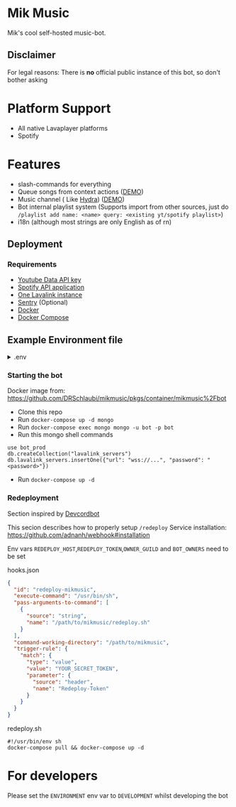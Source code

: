 # Mik Music

Mik's cool self-hosted music-bot.

## Disclaimer

For legal reasons: There is **no** official public instance of this bot, so don't bother asking

# Platform Support

- All native Lavaplayer platforms
- Spotify

# Features

- slash-commands for everything
- Queue songs from context actions ([DEMO](https://rice.by.devs-from.asia/TEzu3/tUVeLizo46.png))
- Music channel (
  Like [Hydra](https://hydra.bot)) ([DEMO](https://cdn.discordapp.com/attachments/890344418320719973/891144736151318568/music_channel_demo.gif))
- Bot internal playlist system (Supports import from other sources, just do `/playlist add name: <name> query: <existing yt/spotify playlist>`)
- i18n (although most strings are only English as of rn)

## Deployment

### Requirements

- [Youtube Data API key](https://console.cloud.google.com/apis/api/youtube/overview)
- [Spotify API application](https://developer.spotify.com/dashboard/applications)
- [One Lavalink instance](https://github.com/freyacodes/lavalink#server-configuration)
- [Sentry](https://sentry.io) (Optional)
- [Docker](https://docs.docker.com/get-docker/)
- [Docker Compose](https://docs.docker.com/compose/install/)

## Example Environment file

<details>
<summary>.env</summary>
  
```properties
  
SENTRY_TOKEN=<sentry>
DISCORD_TOKEN=<discord>
GAMES=p: some funny games,w: unfunny funny compilations on YouTube,l: to silence
# if you use the default docker-compose.yml
MONGO_URL=mongodb://bot:bot@mongo
MONGO_DATABASE=bot_prod

// See requirements YOUTUBE_API_KEY=<key>
SPOTIFY_CLIENT_SECRET=<key>
SPOTIFY_CLIENT_ID=<key>

// See redeployment REDEPLOY_HOST=<host>
REDEPLOY_TOKEN=<token>
// comma seperated id list 
BOT_OWNERS=416902379598774273

// command /redeploy is on 
OWNER_GUILD=694185276922134619

```
  
</details>

### Starting the bot
Docker image from: https://github.com/DRSchlaubi/mikmusic/pkgs/container/mikmusic%2Fbot
- Clone this repo
- Run `docker-compose up -d mongo`
- Run `docker-compose exec mongo mongo -u bot -p bot`
- Run this mongo shell commands
```mongo
use bot_prod
db.createCollection("lavalink_servers")
db.lavalink_servers.insertOne({"url": "wss://...", "password": "<password>"})
``` 

- Run `docker-compose up -d`

### Redeployment

Section inspired by [Devcordbot](https://github.com/devcordde/DevcordBot)

This secion describes how to properly setup `/redeploy`
Service installation: https://github.com/adnanh/webhook#installation

Env vars `REDEPLOY_HOST`,`REDEPLOY_TOKEN`,`OWNER_GUILD` and `BOT_OWNERS` need to be set

hooks.json

```json
{
  "id": "redeploy-mikmusic",    
  "execute-command": "/usr/bin/sh",
  "pass-arguments-to-command": [
    {
      "source": "string",
      "name": "/path/to/mikmusic/redeploy.sh"
    }
  ],
  "command-working-directory": "/path/to/mikmusic",
  "trigger-rule": {
    "match": {
      "type": "value",
      "value": "YOUR_SECRET_TOKEN",
      "parameter": {
        "source": "header",
        "name": "Redeploy-Token"
      }
    }
  }
}
```

redeploy.sh

```shell
#!/usr/bin/env sh
docker-compose pull && docker-compose up -d
```

# For developers

Please set the `ENVIRONMENT` env var to `DEVELOPMENT` whilst developing the bot
